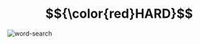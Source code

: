 # $${\color{red}HARD}$$
![word-search](https://user-images.githubusercontent.com/65892342/235587850-414e71bb-6c68-42cb-90c7-6adc4d901a30.svg)
